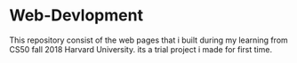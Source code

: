 # Web-Devlopment
This repository consist of the web pages that i built during my learning from CS50 fall 2018 Harvard University. its a trial project i made for first time.

